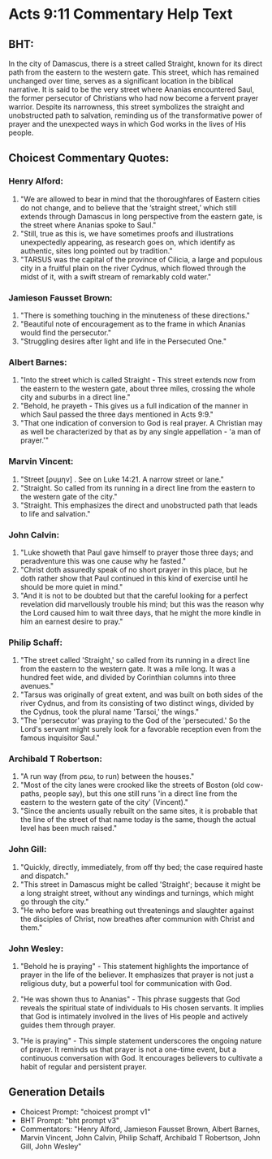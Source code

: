 # Acts 9:11 Commentary Help Text

## BHT:
In the city of Damascus, there is a street called Straight, known for its direct path from the eastern to the western gate. This street, which has remained unchanged over time, serves as a significant location in the biblical narrative. It is said to be the very street where Ananias encountered Saul, the former persecutor of Christians who had now become a fervent prayer warrior. Despite its narrowness, this street symbolizes the straight and unobstructed path to salvation, reminding us of the transformative power of prayer and the unexpected ways in which God works in the lives of His people.

## Choicest Commentary Quotes:
### Henry Alford:
1. "We are allowed to bear in mind that the thoroughfares of Eastern cities do not change, and to believe that the ‘straight street,’ which still extends through Damascus in long perspective from the eastern gate, is the street where Ananias spoke to Saul."
2. "Still, true as this is, we have sometimes proofs and illustrations unexpectedly appearing, as research goes on, which identify as authentic, sites long pointed out by tradition."
3. "TARSUS was the capital of the province of Cilicia, a large and populous city in a fruitful plain on the river Cydnus, which flowed through the midst of it, with a swift stream of remarkably cold water."

### Jamieson Fausset Brown:
1. "There is something touching in the minuteness of these directions."
2. "Beautiful note of encouragement as to the frame in which Ananias would find the persecutor."
3. "Struggling desires after light and life in the Persecuted One."

### Albert Barnes:
1. "Into the street which is called Straight - This street extends now from the eastern to the western gate, about three miles, crossing the whole city and suburbs in a direct line."
2. "Behold, he prayeth - This gives us a full indication of the manner in which Saul passed the three days mentioned in Acts 9:9."
3. "That one indication of conversion to God is real prayer. A Christian may as well be characterized by that as by any single appellation - 'a man of prayer.'"

### Marvin Vincent:
1. "Street [ρυμην] . See on Luke 14:21. A narrow street or lane." 
2. "Straight. So called from its running in a direct line from the eastern to the western gate of the city." 
3. "Straight. This emphasizes the direct and unobstructed path that leads to life and salvation."

### John Calvin:
1. "Luke showeth that Paul gave himself to prayer those three days; and peradventure this was one cause why he fasted."
2. "Christ doth assuredly speak of no short prayer in this place, but he doth rather show that Paul continued in this kind of exercise until he should be more quiet in mind."
3. "And it is not to be doubted but that the careful looking for a perfect revelation did marvellously trouble his mind; but this was the reason why the Lord caused him to wait three days, that he might the more kindle in him an earnest desire to pray."

### Philip Schaff:
1. "The street called 'Straight,' so called from its running in a direct line from the eastern to the western gate. It was a mile long. It was a hundred feet wide, and divided by Corinthian columns into three avenues." 
2. "Tarsus was originally of great extent, and was built on both sides of the river Cydnus, and from its consisting of two distinct wings, divided by the Cydnus, took the plural name 'Tarsoi,' the wings." 
3. "The 'persecutor' was praying to the God of the 'persecuted.' So the Lord's servant might surely look for a favorable reception even from the famous inquisitor Saul."

### Archibald T Robertson:
1. "A run way (from ρεω, to run) between the houses." 
2. "Most of the city lanes were crooked like the streets of Boston (old cow-paths, people say), but this one still runs 'in a direct line from the eastern to the western gate of the city' (Vincent)." 
3. "Since the ancients usually rebuilt on the same sites, it is probable that the line of the street of that name today is the same, though the actual level has been much raised."

### John Gill:
1. "Quickly, directly, immediately, from off thy bed; the case required haste and dispatch."
2. "This street in Damascus might be called 'Straight'; because it might be a long straight street, without any windings and turnings, which might go through the city."
3. "He who before was breathing out threatenings and slaughter against the disciples of Christ, now breathes after communion with Christ and them."

### John Wesley:
1. "Behold he is praying" - This statement highlights the importance of prayer in the life of the believer. It emphasizes that prayer is not just a religious duty, but a powerful tool for communication with God.

2. "He was shown thus to Ananias" - This phrase suggests that God reveals the spiritual state of individuals to His chosen servants. It implies that God is intimately involved in the lives of His people and actively guides them through prayer.

3. "He is praying" - This simple statement underscores the ongoing nature of prayer. It reminds us that prayer is not a one-time event, but a continuous conversation with God. It encourages believers to cultivate a habit of regular and persistent prayer.


## Generation Details
- Choicest Prompt: "choicest prompt v1"
- BHT Prompt: "bht prompt v3"
- Commentators: "Henry Alford, Jamieson Fausset Brown, Albert Barnes, Marvin Vincent, John Calvin, Philip Schaff, Archibald T Robertson, John Gill, John Wesley"
